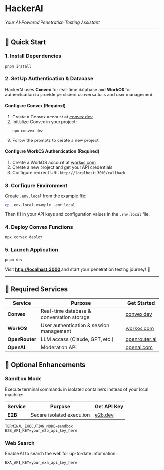 # HackerAI

_Your AI-Powered Penetration Testing Assistant_

---

## 🚀 Quick Start

### 1. Install Dependencies

```bash
pnpm install
```

### 2. Set Up Authentication & Database

HackerAI uses **Convex** for real-time database and **WorkOS** for authentication to provide persistent conversations and user management.

#### Configure Convex (Required)

1. Create a Convex account at [convex.dev](https://convex.dev/)
2. Initialize Convex in your project:
   ```bash
   npx convex dev
   ```
3. Follow the prompts to create a new project

#### Configure WorkOS Authentication (Required)

1. Create a WorkOS account at [workos.com](https://workos.com/)
2. Create a new project and get your API credentials
3. Configure redirect URI: `http://localhost:3000/callback`

### 3. Configure Environment

Create `.env.local` from the example file:

```bash
cp .env.local.example .env.local
```

Then fill in your API keys and configuration values in the `.env.local` file.

### 4. Deploy Convex Functions

```bash
npx convex deploy
```

### 5. Launch Application

```bash
pnpm dev
```

Visit **[http://localhost:3000](http://localhost:3000)** and start your penetration testing journey! 🎯

---

## 🔑 Required Services

| Service        | Purpose                                   | Get Started                             |
| -------------- | ----------------------------------------- | --------------------------------------- |
| **Convex**     | Real-time database & conversation storage | [convex.dev](https://convex.dev/)       |
| **WorkOS**     | User authentication & session management  | [workos.com](https://workos.com/)       |
| **OpenRouter** | LLM access (Claude, GPT, etc.)            | [openrouter.ai](https://openrouter.ai/) |
| **OpenAI**     | Moderation API                            | [openai.com](https://openai.com/api/)   |

## 🔧 Optional Enhancements

### Sandbox Mode

Execute terminal commands in isolated containers instead of your local machine:

| Service | Purpose                   | Get API Key                 |
| ------- | ------------------------- | --------------------------- |
| **E2B** | Secure isolated execution | [e2b.dev](https://e2b.dev/) |

```env
TERMINAL_EXECUTION_MODE=sandbox
E2B_API_KEY=your_e2b_api_key_here
```

### Web Search

Enable AI to search the web for up-to-date information:

```env
EXA_API_KEY=your_exa_api_key_here
```
